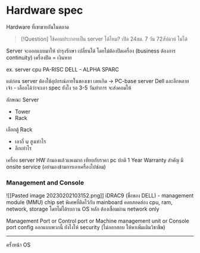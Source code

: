 # Hardware spec

Hardware ที่เขาขายกันในตลาด

>[!Question] ใช้คอมประกอบเป็น server ได้ไหม?
>เปิด 24ชม. 7 วัน 72สัปดาห์ ไม่ได้

Server จะออกแบบมาให้ บำรุงรักษา เปลี่ยนได้
โดยไม่ต้องปิดเครื่อง (business ต้องการ continuity) เครื่องปิด = เงินหาย

ex. server cpu
PA-RISC
DELL - ALPHA
SPARC

แต่ก่อน server ต้องใช้อุปกรณ์ภายในของเขา เลยเกิด -> PC-base server
Dell และอีกหลายเจ้า - เลือกได้ว่าจะเอา spec ยังไง รอ 3-5 วันทำการ จะส่งคอมให้

ลักษณะ Server
- Tower
- Rack

เลือกตู้ Rack
- เอากี่ u สูงเท่าไร
- ลึกเท่าไร

เครื่อง server
HW ถ้ามองแล้วแพงมาก เทียบกับราคา pc ปกติ
1 Year Warranty สำคัญ มี onsite service (อย่ามองข้ามการเอาเครื่องไปซ่อม)

### Management and Console

![[Pasted image 20230202103152.png]]
iDRAC9 (ชื่อของ DELL) - management module (MMU)
chip set พิเศษที่ติดไว้กับ mainboard
คอยสอดส่อง cpu, ram, network, storage โดยไม่ได้รบกวน OS หลัก
ต้องเชื่อมผ่าน network only

Management Port or
Control port or
Machine management unit or
Console port
config ออกแบบพวกนี้ ยังไงให้ security (ไม่ออกสอบ ให้หาเพิ่มเติมวิชาชีพ)

---

ครั้งหน้า OS